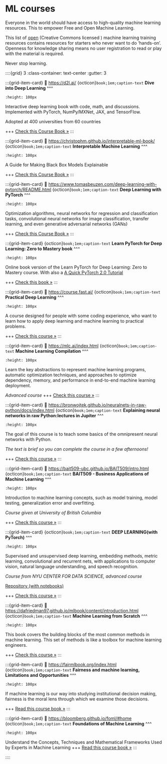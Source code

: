# ML courses

Everyone in the world should have access to high-quality machine learning resources. This to empower Free and Open Machine Learning. 

This list of [open](http://opendefinition.org/od/2.1/en/) (Creative Commons licensed ) machine learning training resources contains resources for starters who never want to do ‘hands-on’. Openness for knowledge sharing means no user registration to read or play with the material is required.

Never stop learning.



::::{grid} 3
:class-container: text-center
:gutter: 3


:::{grid-item-card} 
:link: https://d2l.ai/
{octicon}`book;1em;caption-text` **Dive into Deep Learning**
^^^
```{image} https://d2l.ai/_images/front.png
:height: 100px
```
Interactive deep learning book with code, math, and discussions. Implemented with PyTorch, NumPy/MXNet, JAX, and TensorFlow.

Adopted at 400 universities from 60 countries

+++
[Check this Course Book »](https://d2l.ai/)
:::


:::{grid-item-card} 
:link: https://christophm.github.io/interpretable-ml-book/
{octicon}`book;1em;caption-text` **Interpretable Machine Learning**
^^^
```{image} https://christophm.github.io/interpretable-ml-book/images/cutout.png
:height: 100px
```
A Guide for Making Black Box Models Explainable

+++
[Check this Course Book »](https://christophm.github.io/interpretable-ml-book/)
:::



:::{grid-item-card} 
:link: https://www.tomasbeuzen.com/deep-learning-with-pytorch/README.html
{octicon}`book;1em;caption-text` **Deep Learning with PyTorch**
^^^
```{image} https://www.tomasbeuzen.com/deep-learning-with-pytorch/_images/logo.png
:height: 100px
```

Optimization algorithms, neural networks for regression and classification tasks, convolutional neural networks for image classification, transfer learning, and even generative adversarial networks (GANs)

+++
[Check this Course Book »](https://www.tomasbeuzen.com/deep-learning-with-pytorch/README.html)
:::

:::{grid-item-card}
{octicon}`book;1em;caption-text` **Learn PyTorch for Deep Learning: Zero to Mastery book**
^^^
```{image} https://raw.githubusercontent.com/mrdbourke/pytorch-deep-learning/main/images/misc-pytorch-course-launch-cover-white-text-black-background.jpg
:height: 100px
```

Online book  version of the Learn PyTorch for Deep Learning: Zero to Mastery course. With also a 
[A Quick PyTorch 2.0 Tutorial](https://www.learnpytorch.io/pytorch_2_intro/)

+++
[Check this book »](https://www.learnpytorch.io/)
:::

:::{grid-item-card}
:link: https://course.fast.ai/
{octicon}`book;1em;caption-text` **Practical Deep Learning**
^^^
```{image} https://course.fast.ai/images/imagine.png 
:height: 100px
```
A course designed for people with some coding experience, who want to learn how to apply deep learning and machine learning to practical problems. 

+++
[Check this course »](https://course.fast.ai/)
:::


:::{grid-item-card}
:link: https://mlc.ai/index.html
{octicon}`book;1em;caption-text` **Machine Learning Compilation**
^^^
```{image} https://mlc.ai/_static/mlc-logo-with-text-landscape.svg
:height: 100px
```
Learn the key abstractions to represent machine learning programs, automatic optimization techniques, and approaches to optimize dependency, memory, and performance in end-to-end machine learning deployment.

*Advanced course*
+++
[Check this course »](https://mlc.ai/index.html)
:::

:::{grid-item-card}
:link: https://bronwojtek.github.io/neuralnets-in-raw-python/docs/index.html
{octicon}`book;1em;caption-text` **Explaining neural networks in raw Python:lectures in Jupiter**
^^^
```{image} https://bronwojtek.github.io/neuralnets-in-raw-python/_static/koh.png
:height: 100px
```
The goal of this course is to teach some basics of the omnipresent neural networks with Python.

*The text is brief so you can complete the course in a few afternoons!*

+++
[Check this course »](https://bronwojtek.github.io/neuralnets-in-raw-python/docs/index.html)
:::


:::{grid-item-card}
:link: https://bait509-ubc.github.io/BAIT509/intro.html
{octicon}`book;1em;caption-text` **BAIT509 - Business Applications of Machine Learning**
^^^
```{image} https://bait509-ubc.github.io/BAIT509/_static/bait_logo.png
:height: 100px
```
Introduction to machine learning concepts, such as model training, model testing, generalization error and overfitting.

*Course given at University of British Columbia*

+++
[Check this course »](https://bait509-ubc.github.io/BAIT509/intro.html)
:::


:::{grid-item-card}
{octicon}`book;1em;caption-text` **DEEP LEARNING(with PyTorch)**
^^^
```{image} https://atcold.github.io/pytorch-Deep-Learning/images/week11/11-3/figure1.png
:height: 100px
```
Supervised and unsupervised deep learning, embedding methods, metric learning, convolutional and recurrent nets, with applications to computer vision, natural language understanding, and speech recognition.

*Course from NYU CENTER FOR DATA SCIENCE, advanced course*

[Repository (with notebooks)](https://github.com/Atcold/pytorch-Deep-Learning)

+++
[Check this course »](https://atcold.github.io/pytorch-Deep-Learning/)
:::

:::{grid-item-card}
:link: https://dafriedman97.github.io/mlbook/content/introduction.html
{octicon}`book;1em;caption-text` **Machine Learning from Scratch**
^^^
```{image} https://dafriedman97.github.io/mlbook/_images/logo_light.png
:height: 100px
```
This book covers the building blocks of the most common methods in machine learning. This set of methods is like a toolbox for machine learning engineers.

+++
[Check this course »](https://dafriedman97.github.io/mlbook/content/introduction.html)
:::

:::{grid-item-card}
:link: https://fairmlbook.org/index.html
{octicon}`book;1em;caption-text` **Fairness and machine learning, Limitations and Opportunities**
^^^
```{image} https://fairmlbook.org/assets/causal-collider.svg
:height: 100px
```
If machine learning is our way into studying institutional decision making, fairness is the moral lens through which we examine those decisions.

+++
[Read this course book »](https://fairmlbook.org/index.html)
:::


:::{grid-item-card}
:link: https://bloomberg.github.io/foml/#home
{octicon}`book;1em;caption-text` **Foundations of Machine Learning**
^^^
```{image} https://bloomberg.github.io/foml/images/mlbanner.jpg
:height: 100px
```
Understand the Concepts, Techniques and Mathematical Frameworks Used by Experts in Machine Learning
+++
[Read this course book »](https://bloomberg.github.io/foml/#home)
:::


::::